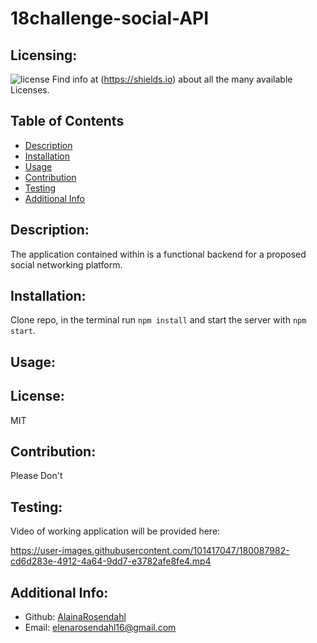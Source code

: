 # 18challenge-social-API
  ## Licensing:
  ![license](https://img.shields.io/badge/license--blue)
  Find info at (https://shields.io) about all the many available Licenses.
  ## Table of Contents 
  - [Description](#description)
  - [Installation](#installation)
  - [Usage](#usage)
  - [Contribution](#contribution)
  - [Testing](#testing)
  - [Additional Info](#additional-info)
  ## Description:
  The application contained within is a functional backend for a proposed social networking platform.
  ## Installation:
  Clone repo, in the terminal run `npm install` and start the server with `npm start`.
  ## Usage:
   
  ## License:
  MIT
  ## Contribution:
  Please Don't
  ## Testing:
  Video of working application will be provided here:

https://user-images.githubusercontent.com/101417047/180087982-cd6d283e-4912-4a64-9dd7-e3782afe8fe4.mp4


  ## Additional Info:
  - Github: [AlainaRosendahl](https://github.com/AlainaRosendahl)
  - Email: elenarosendahl16@gmail.com 
